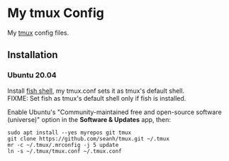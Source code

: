 My tmux Config
==============

My [tmux](https://tmux.github.io/) config files.

Installation
------------

### Ubuntu 20.04

Install [fish shell](https://github.com/seanh/fish), my tmux.conf sets it as tmux's
default shell.  
FIXME: Set fish as tmux's default shell only if fish is installed.

Enable Ubuntu's "Community-maintained free and open-source
software (universe)" option in the **Software & Updates** app,
then:

```terminal
sudo apt install --yes myrepos git tmux
git clone https://github.com/seanh/tmux.git ~/.tmux
mr -c ~/.tmux/.mrconfig -j 5 update
ln -s ~/.tmux/tmux.conf ~/.tmux.conf
```
